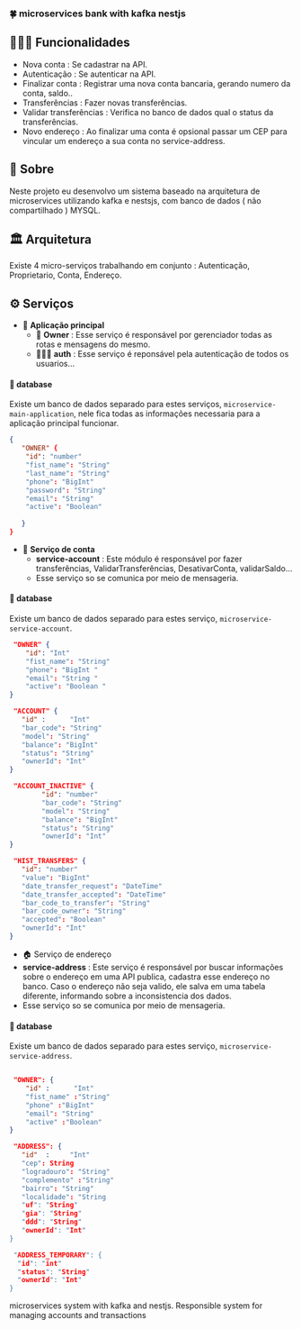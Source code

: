 ### 🍀 microservices bank with kafka nestjs

## 🚶🏼‍♂️ Funcionalidades 
- Nova conta : Se cadastrar na API.
- Autenticação : Se autenticar na API.
- Finalizar conta : Registrar uma nova conta bancaria, gerando numero da conta, saldo..
- Transferências : Fazer novas transferências. 
- Validar transferências : Verifica no banco de dados qual o status da transferências.
- Novo endereço : Ao finalizar uma conta é opsional passar um CEP para vincular um endereço a sua conta no service-address. 

## 📓 Sobre 
Neste projeto eu desenvolvo um sistema baseado na arquitetura de microservices utilizando kafka e nestsjs, com banco de dados ( não compartilhado ) MYSQL. 


## 🏛 Arquitetura 
Existe 4 micro-serviços trabalhando em conjunto : Autenticação, Proprietario, Conta, Endereço.

## ⚙ Serviços  

- 🎈 **Aplicação principal**
  - 👤 **Owner** : Esse serviço é responsável por gerenciador todas as rotas e mensagens do mesmo.
  - 👮🏼‍♀️ **auth** : Esse serviço é reponsável pela autenticação de todos os usuarios...

#### 🎲 database 
Existe um banco de dados separado para estes serviços, `microservice-main-application`, nele fica todas as informações necessaria para a aplicação 
principal funcionar.
```json
{
   "OWNER" {
    "id": "number"
    "fist_name": "String"
    "last_name": "String"
    "phone": "BigInt"
    "password": "String"
    "email": "String"
    "active": "Boolean"
   
   }
}
```


- 💸 **Serviço de conta** 
  -  **service-account** : Este módulo é responsável por fazer transferências, ValidarTransferências, DesativarConta, validarSaldo...
  -  Esse serviço so se comunica por meio de mensageria.
#### 🎲 database 
Existe um banco de dados separado para estes serviço, `microservice-service-account`. 
```json
 "OWNER" {
    "id": "Int"    
    "fist_name": "String"
    "phone": "BigInt "
    "email": "String "
    "active": "Boolean "
}

 "ACCOUNT" {
   "id" :      "Int"     
   "bar_code": "String"
   "model": "String"
   "balance": "BigInt"
   "status": "String" 
   "ownerId": "Int"
}

 "ACCOUNT_INACTIVE" {
        "id": "number"
        "bar_code": "String"
        "model": "String"
        "balance": "BigInt"
        "status": "String" 
        "ownerId": "Int"
}

 "HIST_TRANSFERS" {
   "id": "number"  
   "value": "BigInt"
   "date_transfer_request": "DateTime" 
   "date_transfer_accepted": "DateTime" 
   "bar_code_to_transfer": "String"
   "bar_code_owner": "String"
   "accepted": "Boolean" 
   "ownerId": "Int"
}
```
- 🏠 Serviço de endereço 
- **service-address** : Este serviço é responsável por buscar informações sobre o endereço em uma API publica, cadastra esse endereço no banco.
Caso o endereço não seja valido, ele salva em uma tabela diferente, informando sobre a inconsistencia dos dados.
-  Esse serviço so se comunica por meio de mensageria.
#### 🎲 database 
Existe um banco de dados separado para estes serviço, `microservice-service-address`. 
```json

 "OWNER": {
    "id" :      "Int"     
    "fist_name" :"String"
    "phone" :"BigInt" 
    "email": "String"
    "active" :"Boolean" 
}

 "ADDRESS": {
   "id"  :     "Int"     
   "cep": String
   "logradouro": "String"
   "complemento" :"String"
   "bairro": "String"
   "localidade": "String
   "uf": "String"
   "gia": "String"
   "ddd": "String"
   "ownerId": "Int"
}

 "ADDRESS_TEMPORARY": {
  "id": "int"       
  "status": "String"
  "ownerId": "Int"
}

```

microservices system with kafka and nestjs. Responsible system for managing accounts and transactions
